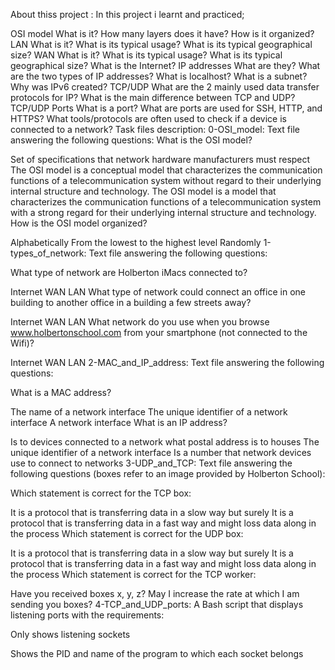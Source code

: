 About thiss project :
In this project i learnt and practiced;

OSI model
What is it?
How many layers does it have?
How is it organized?
LAN
What is it?
What is its typical usage?
What is its typical geographical size?
WAN
What is it?
What is its typical usage?
What is its typical geographical size?
What is the Internet?
IP addresses
What are they?
What are the two types of IP addresses?
What is localhost?
What is a subnet?
Why was IPv6 created?
TCP/UDP
What are the 2 mainly used data transfer protocols for IP?
What is the main difference between TCP and UDP?
TCP/UDP Ports
What is a port?
What are ports are used for SSH, HTTP, and HTTPS?
What tools/protocols are often used to check if a device is connected to a network?
Task files description:
0-OSI_model: Text file answering the following questions:
What is the OSI model?

Set of specifications that network hardware manufacturers must respect
The OSI model is a conceptual model that characterizes the communication functions of a telecommunication system without regard to their underlying internal structure and technology.
The OSI model is a model that characterizes the communication functions of a telecommunication system with a strong regard for their underlying internal structure and technology.
How is the OSI model organized?

Alphabetically
From the lowest to the highest level
Randomly
1-types_of_network: Text file answering the following questions:

What type of network are Holberton iMacs connected to?

Internet
WAN
LAN
What type of network could connect an office in one building to another office in a building a few streets away?

Internet
WAN
LAN
What network do you use when you browse www.holbertonschool.com from your smartphone (not connected to the Wifi)?

Internet
WAN
LAN
2-MAC_and_IP_address: Text file answering the following questions:

What is a MAC address?

The name of a network interface
The unique identifier of a network interface
A network interface
What is an IP address?

Is to devices connected to a network what postal address is to houses
The unique identifier of a network interface
Is a number that network devices use to connect to networks
3-UDP_and_TCP: Text file answering the following questions (boxes refer to an image provided by Holberton School):

Which statement is correct for the TCP box:

It is a protocol that is transferring data in a slow way but surely
It is a protocol that is transferring data in a fast way and might loss data along in the process
Which statement is correct for the UDP box:

It is a protocol that is transferring data in a slow way but surely
It is a protocol that is transferring data in a fast way and might loss data along in the process
Which statement is correct for the TCP worker:

Have you received boxes x, y, z?
May I increase the rate at which I am sending you boxes?
4-TCP_and_UDP_ports: A Bash script that displays listening ports with the requirements:

Only shows listening sockets

Shows the PID and name of the program to which each socket belongs
